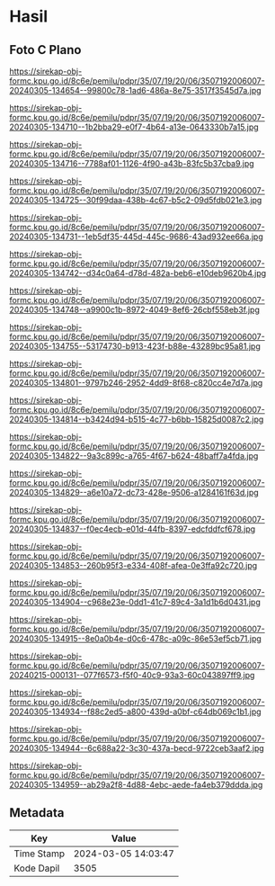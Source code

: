 # Hasil

## Foto C Plano

https://sirekap-obj-formc.kpu.go.id/8c6e/pemilu/pdpr/35/07/19/20/06/3507192006007-20240305-134654--99800c78-1ad6-486a-8e75-3517f3545d7a.jpg

https://sirekap-obj-formc.kpu.go.id/8c6e/pemilu/pdpr/35/07/19/20/06/3507192006007-20240305-134710--1b2bba29-e0f7-4b64-a13e-0643330b7a15.jpg

https://sirekap-obj-formc.kpu.go.id/8c6e/pemilu/pdpr/35/07/19/20/06/3507192006007-20240305-134716--7788af01-1126-4f90-a43b-83fc5b37cba9.jpg

https://sirekap-obj-formc.kpu.go.id/8c6e/pemilu/pdpr/35/07/19/20/06/3507192006007-20240305-134725--30f99daa-438b-4c67-b5c2-09d5fdb021e3.jpg

https://sirekap-obj-formc.kpu.go.id/8c6e/pemilu/pdpr/35/07/19/20/06/3507192006007-20240305-134731--1eb5df35-445d-445c-9686-43ad932ee66a.jpg

https://sirekap-obj-formc.kpu.go.id/8c6e/pemilu/pdpr/35/07/19/20/06/3507192006007-20240305-134742--d34c0a64-d78d-482a-beb6-e10deb9620b4.jpg

https://sirekap-obj-formc.kpu.go.id/8c6e/pemilu/pdpr/35/07/19/20/06/3507192006007-20240305-134748--a9900c1b-8972-4049-8ef6-26cbf558eb3f.jpg

https://sirekap-obj-formc.kpu.go.id/8c6e/pemilu/pdpr/35/07/19/20/06/3507192006007-20240305-134755--53174730-b913-423f-b88e-43289bc95a81.jpg

https://sirekap-obj-formc.kpu.go.id/8c6e/pemilu/pdpr/35/07/19/20/06/3507192006007-20240305-134801--9797b246-2952-4dd9-8f68-c820cc4e7d7a.jpg

https://sirekap-obj-formc.kpu.go.id/8c6e/pemilu/pdpr/35/07/19/20/06/3507192006007-20240305-134814--b3424d94-b515-4c77-b6bb-15825d0087c2.jpg

https://sirekap-obj-formc.kpu.go.id/8c6e/pemilu/pdpr/35/07/19/20/06/3507192006007-20240305-134822--9a3c899c-a765-4f67-b624-48baff7a4fda.jpg

https://sirekap-obj-formc.kpu.go.id/8c6e/pemilu/pdpr/35/07/19/20/06/3507192006007-20240305-134829--a6e10a72-dc73-428e-9506-a1284161f63d.jpg

https://sirekap-obj-formc.kpu.go.id/8c6e/pemilu/pdpr/35/07/19/20/06/3507192006007-20240305-134837--f0ec4ecb-e01d-44fb-8397-edcfddfcf678.jpg

https://sirekap-obj-formc.kpu.go.id/8c6e/pemilu/pdpr/35/07/19/20/06/3507192006007-20240305-134853--260b95f3-e334-408f-afea-0e3ffa92c720.jpg

https://sirekap-obj-formc.kpu.go.id/8c6e/pemilu/pdpr/35/07/19/20/06/3507192006007-20240305-134904--c968e23e-0dd1-41c7-89c4-3a1d1b6d0431.jpg

https://sirekap-obj-formc.kpu.go.id/8c6e/pemilu/pdpr/35/07/19/20/06/3507192006007-20240305-134915--8e0a0b4e-d0c6-478c-a09c-86e53ef5cb71.jpg

https://sirekap-obj-formc.kpu.go.id/8c6e/pemilu/pdpr/35/07/19/20/06/3507192006007-20240215-000131--077f6573-f5f0-40c9-93a3-60c043897ff9.jpg

https://sirekap-obj-formc.kpu.go.id/8c6e/pemilu/pdpr/35/07/19/20/06/3507192006007-20240305-134934--f88c2ed5-a800-439d-a0bf-c64db069c1b1.jpg

https://sirekap-obj-formc.kpu.go.id/8c6e/pemilu/pdpr/35/07/19/20/06/3507192006007-20240305-134944--6c688a22-3c30-437a-becd-9722ceb3aaf2.jpg

https://sirekap-obj-formc.kpu.go.id/8c6e/pemilu/pdpr/35/07/19/20/06/3507192006007-20240305-134959--ab29a2f8-4d88-4ebc-aede-fa4eb379ddda.jpg


## Metadata

| Key        | Value               |
| ---------- | ------------------- |
| Time Stamp | 2024-03-05 14:03:47 |
| Kode Dapil | 3505                |



